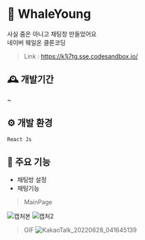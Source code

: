 # 🐋 WhaleYoung
사실 줌은 아니고 채팅창 만들었어요
<br/> 네이버 웨일온 클론코딩
> Link : https://k1j7tg.sse.codesandbox.io/

## 🕰 개발기간
~ 

## ⚙️ 개발 환경
```React Js```

## 📌 주요 기능
- 채팅방 설정
- 채팅기능

> MainPage

![캡처본](https://user-images.githubusercontent.com/76803855/177265768-63ac028c-c8b7-4bdf-bc47-e71cc0b3c756.png)
![캡처2](https://user-images.githubusercontent.com/76803855/177265775-e405cecb-c191-445c-9ab2-3f67f33984be.png)

> GIF
![KakaoTalk_20220628_041645139](https://user-images.githubusercontent.com/76803855/177265796-0983cb56-9f49-4624-bc85-8c584b9e9a70.gif)
